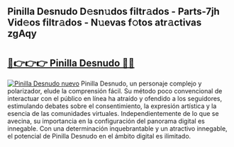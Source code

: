 ## Pinilla Desnudo D𝚎sn𝚞dos filtr𝚊dos - Parts-7jh Vid𝚎os filtr𝚊dos - N𝚞evas f𝚘tos atr𝚊ctivas zgAqy

# <h2><a href="http://mbcjma.tromn.icu/?c=Pinilla+Desnudo">🔗👉👉👉 Pinilla Desnudo 🔗🔗</a></h2>

[![Pinilla Desnudo nuevo](https://i.imgur.com/pEAQMta.gif)](http://mbcjma.tromn.icu/?c=Pinilla+Desnudo)
Pinilla Desnudo, un personaje complejo y polarizador, elude la comprensión fácil. Su método poco convencional de interactuar con el público en línea ha atraído y ofendido a los seguidores, estimulando debates sobre el consentimiento, la expresión artística y la esencia de las comunidades virtuales. Independientemente de lo que se avecina, su importancia en la configuración del panorama digital es innegable. Con una determinación inquebrantable y un atractivo innegable, el potencial de Pinilla Desnudo en el ámbito digital es ilimitado.
